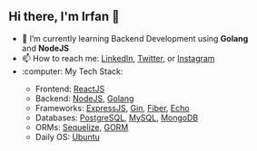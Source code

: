 ## Hi there, I'm Irfan 👋

<ul>
  <li>🌱 I’m currently learning Backend Development using <strong>Golang</strong></li> and <strong>NodeJS</strong>
  <li>📫 How to reach me: <a href="https://www.linkedin.com/in/atdjli-irfan-arrosid-6a8467191/">LinkedIn</a>, <a href="https://twitter.com/irfan_arrosid">Twitter</a>, or <a href="https://www.instagram.com/irfan_arrosid/">Instagram</a></li>
  <li>:computer: My Tech Stack:</li>
  <ul>
    <li>Frontend: <a href="https://react.dev/">ReactJS</a></li>
    <li>Backend: <a href="https://nodejs.org/en">NodeJS</a>, <a href="https://go.dev/">Golang</a></li>
    <li>Frameworks: <a href="https://expressjs.com/">ExpressJS</a>, <a href="https://gin-gonic.com/">Gin</a>, <a href="https://gofiber.io/">Fiber</a>, <a href="https://echo.labstack.com/">Echo</a></li>
    <li>Databases: <a href="https://www.postgresql.org/">PostgreSQL</a>, <a href="https://www.mysql.com/">MySQL</a>, <a href="https://www.mongodb.com/">MongoDB</a></li>
    <li>ORMs: <a href="https://sequelize.org/">Sequelize</a>, <a href="https://gorm.io/">GORM</a></li>
    <li>Daily OS: <a href="https://ubuntu.com/">Ubuntu</a></li>
  </ul>
</ul>

<!--
<img src="https://github-readme-stats.vercel.app/api/top-langs?username=irfan-arrosid&layout=compact&theme=tokyonight"/> <img src="https://github-readme-stats.vercel.app/api?username=irfan-arrosid&show_icons=true&theme=tokyonight"/>
--!>

